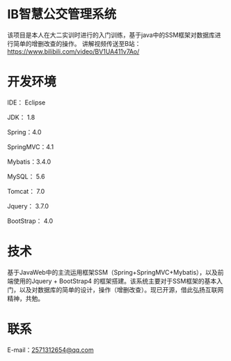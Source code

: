 # IB智慧公交管理系统
该项目是本人在大二实训时进行的入门训练，基于java中的SSM框架对数据库进行简单的增删改查的操作。
讲解视频传送至B站：<https://www.bilibili.com/video/BV1UA411v7Ao/>

# 开发环境
IDE： Eclipse

JDK： 1.8

Spring：4.0

SpringMVC：4.1

Mybatis：3.4.0

MySQL： 5.6

Tomcat： 7.0

Jquery： 3.7.0

BootStrap： 4.0


# 技术
基于JavaWeb中的主流运用框架SSM（Spring+SpringMVC+Mybatis），以及前端使用的Jquery + BootStrap4 的框架搭建。该系统主要对于SSM框架的基本入门，以及对数据库的简单的设计，操作（增删改查）。现已开源，借此弘扬互联网精神，共勉。

# 联系
E-mail：2571312654@qq.com
